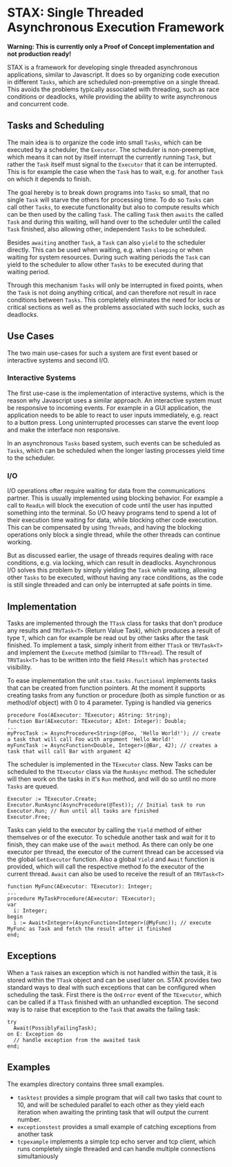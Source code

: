 # STAX: Single Threaded Asynchronous Execution Framework
**Warning: This is currently only a Proof of Concept implementation and not production ready!**

STAX is a framework for developing single threaded asynchronous applications, similar to Javascript.
It does so by organizing code execution in different `Tasks`, which are scheduled non-preemptive on a single thread. This avoids the problems typically associated with threading, such as race conditions or deadlocks, while providing the ability to write asynchronous and concurrent code.

## Tasks and Scheduling
The main idea is to organize the code into small `Tasks`, which can be executed by a scheduler, the `Executor`.
The scheduler is non-preemptive, which means it can not by itself interrupt the currently running `Task`, but rather the `Task` itself must signal to the `Executor` that it can be interrupted.
This is for example the case when the `Task` has to wait, e.g. for another `Task` on which it depends to finish.

The goal hereby is to break down programs into `Tasks` so small, that no single `Task` will starve the others for processing time.
To do so `Tasks` can call other `Tasks`, to execute functionality but also to compute results which can be then used by the calling `Task`.
The calling `Task` then `awaits` the called `Task` and during this waiting, will hand over to the scheduler until the called `Task` finished, also allowing other, independent `Tasks` to be scheduled.

Besides `awaiting` another `Task`, a `Task` can also `yield` to the scheduler directly.
This can be used when waiting, e.g. when `sleeping` or when waiting for system resources.
During such waiting periods the `Task` can yield to the scheduler to allow other `Tasks` to be executed during that waiting period.

Through this mechanism `Tasks` will only be interrupted in fixed points, when the `Task` is not doing anything critical, and can therefore not result in race conditions between `Tasks`.
This completely eliminates the need for locks or critical sections as well as the problems associated with such locks, such as deadlocks.

## Use Cases
The two main use-cases for such a system are first event based or interactive systems and second I/O.
### Interactive Systems
The first use-case is the implementation of interactive systems, which is the reason why Javascript uses a similar approach.
An interactive system must be responsive to incoming events.
For example in a GUI application, the application needs to be able to react to user inputs immediately, e.g. react to a button press.
Long uninterrupted processes can starve the event loop and make the interface non responsive.

In an asynchronous `Tasks` based system, such events can be scheduled as `Tasks`, which can be scheduled when the longer lasting processes yield time to the scheduler.

### I/O
I/O operations ofter require waiting for data from the communications partner.
This is usually implemented using blocking behavior.
For example a call to `ReadLn` will block the execution of code until the user has inputted something into the terminal.
So I/O heavy programs tend to spend a lot of their execution time waiting for data, while blocking other code execution.
This can be compensated by using `Threads`, and having the blocking operations only block a single thread, while the other threads can continue working.

But as discussed earlier, the usage of threads requires dealing with race conditions, e.g. via locking, which can result in deadlocks.
Asynchronous I/O solves this problem by simply yielding the `Task` while waiting, allowing other `Tasks` to be executed, without having any race conditions, as the code is still single threaded and can only be interrupted at safe points in time.

## Implementation
Tasks are implemented through the `TTask` class for tasks that don't produce any results and `TRVTask<T>` (Return Value Task), which produces a result of type `T`, which can for example be read out by other tasks after the task finished.
To implement a task, simply inherit from either `TTask` or `TRVTask<T>` and implement the `Execute` method (similar to `TThread`).
The result of `TRVTask<T>` has to be written into the field `FResult` which has `protected` visibility.

To ease implementation the unit `stax.tasks.functional` implements tasks that can be created from function pointers.
At the moment it supports creating tasks from any function or procedure (both as simple function or as method/of object) with 0 to 4 parameter.
Typing is handled via generics
```
procedure Foo(AExecutor: TExecutor; AString: String);
function Bar(AExecutor: TExecutor; AInt: Integer): Double;
...
myProcTask := AsyncProcedure<String>(@Foo, 'Hello World!'); // create a task that will call Foo with argument 'Hello World!'
myFuncTask := AsyncFunction<Double, Integer>(@Bar, 42); // creates a task that will call Bar with argument 42
```

The scheduler is implemented in the `TExecutor` class.
New Tasks can be scheduled to the `TExecutor` class via the `RunAsync` method.
The scheduler will then work on the tasks in it's `Run` method, and will do so until no more `Tasks` are queued.
```
Executor := TExecutor.Create;
Executor.RunAsync(AsyncProcedure(@Test)); // Initial task to run
Executor.Run; // Run until all tasks are finished
Executor.Free;
```

Tasks can yield to the executor by calling the `Yield` method of either themselves or of the executor.
To schedule another task and wait for it to finish, they can make use of the `await` method.
As there can only be one executor per thread, the executor of the current thread can be accessed via the global `GetExecutor` function.
Also a global `Yield` and `Await` function is provided, which will call the respective method fo the executor of the current thread.
`Await` can also be used to receive the result of an `TRVTask<T>`
```
function MyFunc(AExecutor: TExecutor): Integer;
...
procedure MyTaskProcedure(AExecutor: TExecutor);
var
  i: Integer;
begin
  i := Await<Integer>(AsyncFunction<Integer>(@MyFunc)); // execute MyFunc as Task and fetch the result after it finished
end;
```

## Exceptions
When a `Task` raises an exception which is not handled within the task, it is stored within the `TTask` object and can be used later on.
STAX provides two standard ways to deal with such exceptions that can be configured when scheduling the task.
First there is the `OnError` event of the `TExecutor`, which can be called if a `TTask` finished with an unhandled exception.
The second way is to raise that exception to the `Task` that awaits the failing task:
```
try
  Await(PossiblyFailingTask);
on E: Exception do
  // handle exception from the awaited task
end;
``` 

## Examples
The examples directory contains three small examples.
* `tasktest` provides a simple program that will call two tasks that count to 10, and will be scheduled parallel to each other as they yield each iteration when awaiting the printing task that will output the current number.
* `exceptionstest` provides a small example of catching exceptions from another task
* `tcpexample` implements a simple tcp echo server and tcp client, which runs completely single threaded and can handle multiple connections simultaniously